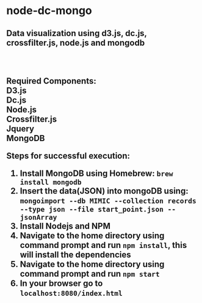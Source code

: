 # node-dc-mongo
<h2>Data visualization using d3.js, dc.js, crossfilter.js, node.js and mongodb<h2><br/>

Required Components:<br/>
D3.js<br/>
Dc.js<br/>
Node.js<br/>
Crossfilter.js<br/>
Jquery<br/>
MongoDB<br/>

Steps for successful execution:<br/>
1. Install MongoDB using Homebrew: ```brew install mongodb```<br/>
2. Insert the data(JSON) into mongoDB using: ```mongoimport --db MIMIC --collection records --type json --file start_point.json
--jsonArray```<br/>
3. Install Nodejs and NPM<br/>
4. Navigate to the home directory using command prompt and run ```npm install```, this will install the dependencies<br/>
5. Navigate to the home directory using command prompt and run ```npm start```<br/>
6. In your browser go to ```localhost:8080/index.html```<br/>

